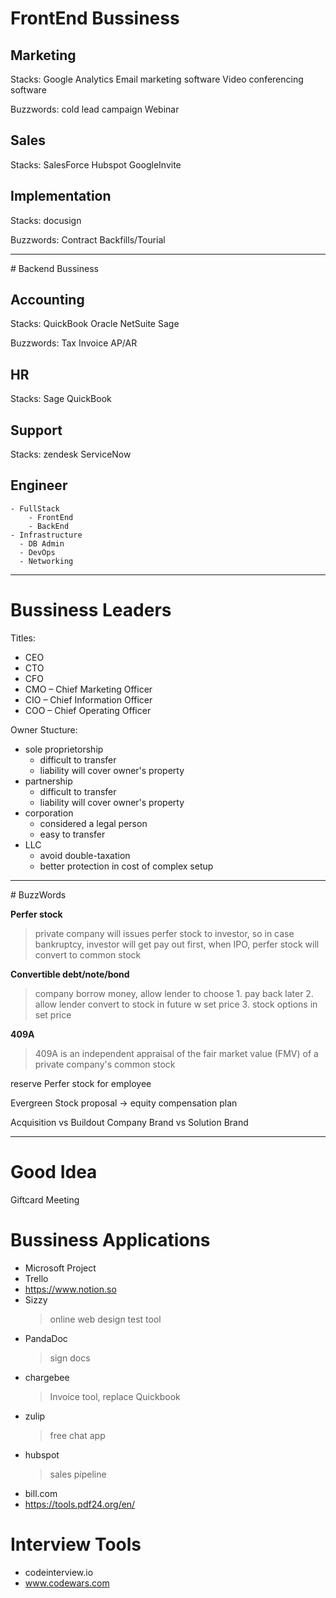 # FrontEnd Bussiness

## Marketing
Stacks:
    Google Analytics
    Email marketing software
    Video conferencing software

Buzzwords:
    cold lead
    campaign
    Webinar

## Sales
Stacks:
    SalesForce
    Hubspot
    GoogleInvite

## Implementation
Stacks:
    docusign

Buzzwords:
    Contract
    Backfills/Tourial

<hr />
# Backend Bussiness

## Accounting
Stacks:
    QuickBook
    Oracle NetSuite
    Sage

Buzzwords:
    Tax
    Invoice
    AP/AR


## HR
Stacks:
    Sage
    QuickBook

## Support
Stacks:
    zendesk
    ServiceNow

## Engineer
    - FullStack
        - FrontEnd
        - BackEnd
    - Infrastructure
      - DB Admin
      - DevOps
      - Networking

<hr />

# Bussiness Leaders
Titles:
- CEO
- CTO
- CFO
- CMO – Chief Marketing Officer
- CIO – Chief Information Officer
- COO – Chief Operating Officer

Owner Stucture:
- sole proprietorship
  - difficult to transfer
  - liability will cover owner's property
- partnership
  - difficult to transfer
  - liability will cover owner's property
- corporation
  - considered a legal person
  - easy to transfer
- LLC
  - avoid double-taxation
  - better protection in cost of complex setup

<hr />
# BuzzWords

**Perfer stock**
> private company will issues perfer stock to investor, so in case bankruptcy, investor will get pay out first, when IPO, perfer stock will convert to common stock

**Convertible debt/note/bond**
> company borrow money, allow lender to choose 1. pay back later 2. allow lender convert to stock in future w set price 3. stock options in set price

**409A**
> 409A is an independent appraisal of the fair market value (FMV) of a private company's common stock

reserve Perfer stock for employee

Evergreen Stock proposal -> equity compensation plan

Acquisition vs Buildout
Company Brand vs Solution Brand
<hr />


# Good Idea
Giftcard Meeting

# Bussiness Applications
- Microsoft Project
- Trello
- https://www.notion.so
- Sizzy
  > online web design test tool
- PandaDoc
  > sign docs
- chargebee
  > Invoice tool, replace Quickbook
- zulip
  > free chat app
- hubspot
  > sales pipeline
- bill.com
- https://tools.pdf24.org/en/

# Interview Tools
- codeinterview.io
- www.codewars.com